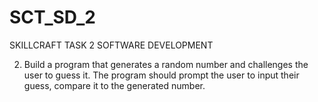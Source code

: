 # SCT_SD_2
SKILLCRAFT TASK 2 SOFTWARE DEVELOPMENT

2. Build a program that generates a random number and challenges the user to guess it. The program should prompt the user to input their guess, compare it to the generated number.
